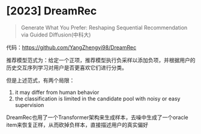 # [2023] DreamRec

> Generate What You Prefer: Reshaping Sequential Recommendation via Guided Diffusion(中科大)


代码：https://github.com/YangZhengyi98/DreamRec

推荐模型范式为：给定一个正项，推荐模型执行负采样以添加负项，并根据用户的历史交互序列学习对用户是否更喜欢它们进行分类。

但是上述范式，有两个局限：
1. it may differ from human behavior
2. the classification is limited in the candidate pool with noisy or easy supervision

DreamRec也用了一个Transformer架构来生成样本，去噪中生成了一个oracle item来恢复正样，从而砍掉负样本，直接描述用户的真实偏好
